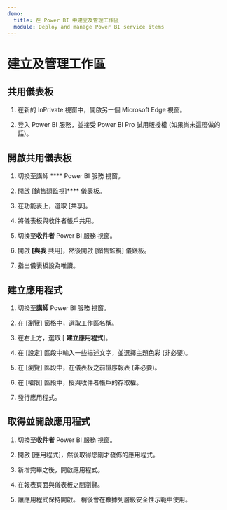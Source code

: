 ```yaml
---
demo:
  title: 在 Power BI 中建立及管理工作區
  module: Deploy and manage Power BI service items
---
```


# 建立及管理工作區

## 共用儀表板

1. 在新的 InPrivate 視窗中，開啟另一個 Microsoft Edge 視窗。

1. 登入 Power BI 服務，並接受 Power BI Pro 試用版授權 (如果尚未這麼做的話)。

## 開啟共用儀表板

1. 切換至講師 **** Power BI 服務 視窗。

1. 開啟 [銷售額監視]**** 儀表板。

1. 在功能表上，選取 [共享]。

1. 將儀表板與收件者帳戶共用。

1. 切換至**收件者** Power BI 服務 視窗。

1. 開啟 **[與我** 共用]，然後開啟 [銷售監視] 儀錶板。

1. 指出儀表板設為唯讀。

## 建立應用程式

1. 切換至**講師** Power BI 服務 視窗。

1. 在 [瀏覽] 窗格中，選取工作區名稱。

1. 在右上方，選取 [ **建立應用程式**]。

1. 在 [設定] 區段中輸入一些描述文字，並選擇主題色彩 (非必要)。

1. 在 [瀏覽] 區段中，在儀表板之前排序報表 (非必要)。

1. 在 [權限] 區段中，授與收件者帳戶的存取權。

1. 發行應用程式。

## 取得並開啟應用程式

1. 切換至**收件者** Power BI 服務 視窗。

1. 開啟 [應用程式]，然後取得您剛才發佈的應用程式。

1. 新增完畢之後，開啟應用程式。

1. 在報表頁面與儀表板之間瀏覽。

1. 讓應用程式保持開啟。 稍後會在數據列層級安全性示範中使用。
